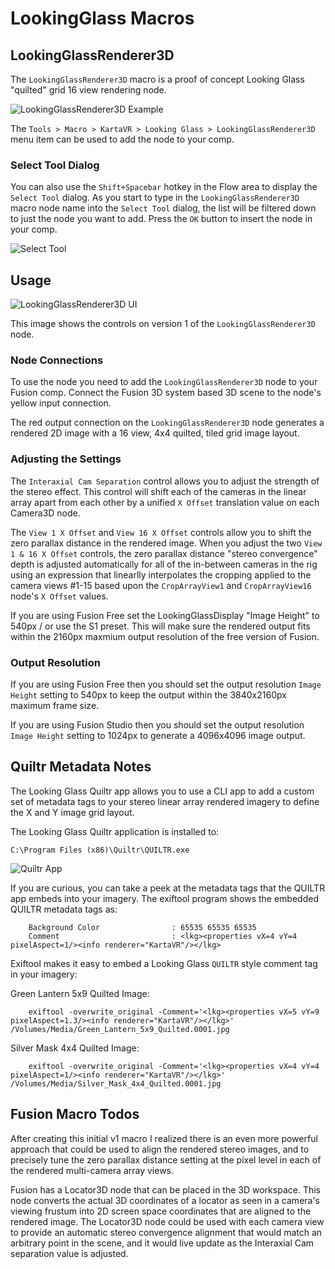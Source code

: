 # LookingGlass Macros

## <a name="LookingGlassRenderer3D">LookingGlassRenderer3D</a>

The `LookingGlassRenderer3D` macro is a proof of concept Looking Glass "quilted" grid 16 view rendering node.

![LookingGlassRenderer3D Example](images/LookingGlassRenderer3D-comp-example.png)


The `Tools > Macro > KartaVR > Looking Glass > LookingGlassRenderer3D` menu item can be used to add the node to your comp.

### Select Tool Dialog

You can also use the `Shift+Spacebar` hotkey in the Flow area to display the `Select Tool` dialog. As you start to type in the `LookingGlassRenderer3D` macro node name into the `Select Tool` dialog, the list will be filtered down to just the node you want to add. Press the `OK` button to insert the node in your comp.

![Select Tool](images/looking-glass-select-tool-window.png)

## Usage

![LookingGlassRenderer3D UI](images/LookingGlassRenderer3D-UI.png)

This image shows the controls on version 1 of the  `LookingGlassRenderer3D` node.

### Node Connections

To use the node you need to add the `LookingGlassRenderer3D` node to your Fusion comp. Connect the Fusion 3D system based 3D scene to the node's yellow input connection.

The red output connection on the `LookingGlassRenderer3D` node generates a rendered 2D image with a 16 view, 4x4 quilted, tiled grid image layout.

### Adjusting the Settings

The `Interaxial Cam Separation` control allows you to adjust the strength of the stereo effect. This control will shift each of the cameras in the linear array apart from each other by a unified `X Offset` translation value on each Camera3D node.

The `View 1 X Offset` and `View 16 X Offset` controls allow you to shift the zero parallax distance in the rendered image. When you adjust the two `View 1 & 16 X Offset` controls, the zero parallax distance "stereo convergence" depth is adjusted automatically for all of the in-between cameras in the rig using an expression that linearlly interpolates the cropping applied to the camera views #1-15 based upon the `CropArrayView1` and `CropArrayView16` node's `X Offset` values.

If you are using Fusion Free set the LookingGlassDisplay "Image Height" to 540px / or use the S1 preset. This will make sure the rendered output fits within the 2160px maxmium output resolution of the free version of Fusion.

### Output Resolution

If you are using Fusion Free then you should set the output resolution `Image Height` setting to 540px to keep the output within the 3840x2160px maximum frame size.

If you are using Fusion Studio then you should set the output resolution `Image Height` setting to 1024px to generate a 4096x4096 image output.


## Quiltr Metadata Notes

The Looking Glass Quiltr app allows you to use a CLI app to add a custom set of metadata tags to your stereo linear array rendered imagery to define the X and Y image grid layout.

The Looking Glass Quiltr application is installed to:

`C:\Program Files (x86)\Quiltr\QUILTR.exe`

![Quiltr App](images/quiltr-app.jpg)

If you are curious, you can take a peek at the metadata tags that the QUILTR app embeds into your imagery. The exiftool program shows the embedded QUILTR metadata tags as:

		Background Color                : 65535 65535 65535
		Comment                         : <lkg><properties vX=4 vY=4 pixelAspect=1/><info renderer="KartaVR"/></lkg>

Exiftool makes it easy to embed a Looking Glass `QUILTR` style comment tag in your imagery:

Green Lantern 5x9 Quilted Image:

		exiftool -overwrite_original -Comment='<lkg><properties vX=5 vY=9 pixelAspect=1.3/><info renderer="KartaVR"/></lkg>' /Volumes/Media/Green_Lantern_5x9_Quilted.0001.jpg

Silver Mask 4x4 Quilted Image:

		exiftool -overwrite_original -Comment='<lkg><properties vX=4 vY=4 pixelAspect=1/><info renderer="KartaVR"/></lkg>' /Volumes/Media/Silver_Mask_4x4_Quilted.0001.jpg

## Fusion Macro Todos

After creating this initial v1 macro I realized there is an even more powerful approach that could be used to align the rendered stereo images, and to precisely tune the zero parallax distance setting at the pixel level in each of the rendered multi-camera array views.

Fusion has a Locator3D node that can be placed in the 3D workspace. This node converts the actual 3D coordinates of a locator as seen in a camera's viewing frustum into 2D screen space coordinates that are aligned to the rendered image. The Locator3D node could be used with each camera view to provide an automatic stereo convergence alignment that would match an arbitrary point in the scene, and it would live update as the Interaxial Cam separation value is adjusted.

